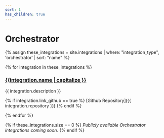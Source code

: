```yaml
---
sort: 1
has_children: true
---
```


# Orchestrator

{% assign these_integrations = site.integrations | where: "integration_type", 'orchestrator' | sort: "name" %}

{% for integration in these_integrations %}

<h3 style="display:flex">
    <a href="{{site.baseurl}}{{integration.url}}">{{integration.name | capitalize }}</a>
</h3>

{{ integration.description }}

{% if integration.link_github == true %}
[Github Repository]({{ integration.repository }})
{% endif %}

{% endfor %}

{% if these_integrations.size == 0 %}
_Publicly available Orchestrator integrations coming soon._
{% endif %}


